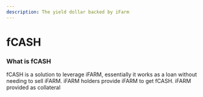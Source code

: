 ```yaml
---
description: The yield dollar backed by iFarm
---
```


# fCASH

### What is fCASH

fCASH is a solution to leverage iFARM, essentially it works as a loan without needing to sell iFARM. iFARM holders provide iFARM to get fCASH. iFARM provided as collateral 

